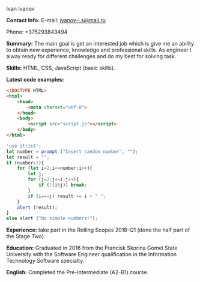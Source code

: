 Ivan Ivanov

**Contact Info:**
E-mail: [ivanov-i.s@mail.ru](mailto:ivanov-i.s@mail.ru)

Phone: +375293843494

**Summary:**
The main goal is get an interested job which is give me an ability to obtain new experience, knowledge and professional skills. As engineer I alway ready for different challenges and do my best for solving task. 

**Skills:**
 HTML, CSS, JavaScript (basic skills). 

**Latest code examples:**
```html
<!DOCTYPE HTML>
<html>
    <head>
        <meta charset="utf-8">
    </head>
    <body>
        <script src="script.js"></script>
    </body>
</html>
```

```javascript
'use strict';
let number = prompt ("Insert random number", "");
let result = "";
if (number>1){
    for (let i=2;i<=number;i++){
        let j;
        for (j=2;j<=i;j++){
            if (!(i%j)) break;
        }
        if (i===j) result += i + " ";    
    } 
    alert (result);       
} 
else alert ("No simple numbers!");
``` 

**Experience:**
 take part in the Rolling Scopes 2018-Q1 (done the half part of the Stage Two).

**Education:**
 Graduated in 2016 from the Francisk Skorina Gomel State University with the Software Engineer qualification in the Information Technology Software specialty.

**English:**
 Completed the Pre-Intermediate (A2-B1) course.
